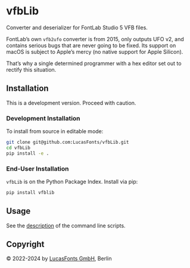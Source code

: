 # vfbLib

Converter and deserializer for FontLab Studio 5 VFB files.

FontLab’s own `vfb2ufo` converter is from 2015, only outputs UFO v2, and
contains serious bugs that are never going to be fixed. Its support on macOS is
subject to Apple’s mercy (no native support for Apple Silicon).

That’s why a single determined programmer with a hex editor set out to rectify
this situation.


## Installation

This is a development version. Proceed with caution.

### Development Installation

To install from source in editable mode:

```bash
git clone git@github.com:LucasFonts/vfbLib.git
cd vfbLib
pip install -e .
```

### End-User Installation

`vfbLib` is on the Python Package Index. Install via pip:

```bash
pip install vfblib
```


## Usage

See the [description](DESCRIPTION.md) of the command line scripts.


## Copyright

© 2022-2024 by [LucasFonts GmbH](https://www.lucasfonts.com/), Berlin
